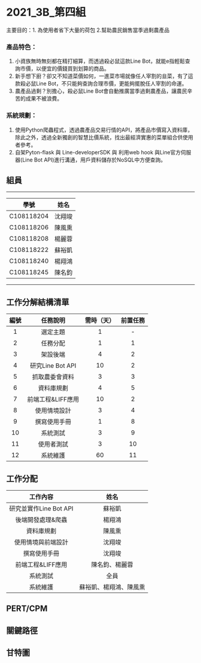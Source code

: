 # 2021_3B_第四組
主要目的：1. 為使用者省下大量的荷包 2.幫助農民銷售當季過剩農產品

### 產品特色：
1. 小資族無時無刻都在精打細算，而透過殺必鼠這款Line Bot，就能e指輕鬆查詢市價，以便宜的價錢買到划算的商品。<br>
2. 新手想下廚？卻又不知道菜價如何，一進菜市場就像任人宰割的韭菜，有了這款殺必鼠Line Bot，不只能夠查詢合理市價，更能夠擺脫任人宰割的命運。<br>
3. 農產品過剩？別擔心，殺必鼠Line Bot會自動推廣當季過剩農產品，讓農民辛苦的成果不被浪費。

### 系統規劃：
1. 使用Python爬蟲程式，透過農產品交易行情的API，將產品市價寫入資料庫，除此之外，透過全新獨創的智慧比價系統，找出最經濟實惠的菜單組合供使用者參考。<br>
2. 自架Pyton-flask 與 Line-developerSDK 與 利用web hook 與Line官方伺服器(Line Bot API)進行溝通，用戶資料儲存於NoSQL中方便查詢。

## 組員
***
| 學號  | 姓名  | 
| :------------: |:---------------:|
| C108118204 | 沈翔竣 | 
| C108118206 | 陳風熏 | 
| C108118208 | 楊麗蓉 | 
| C108118222 | 蘇裕凱 | 
| C108118240 | 楊翔鴻 | 
| C108118245 | 陳名鈞 | 
***
## 工作分解結構清單
|編號    | 任務說明	   |需時（天）	|前置任務|
|:------:|:---------:|:--------:|:-----:|
|1	    | 選定主題	          | 1		   | -|
|2	    | 任務分配	          | 1		   | 1|
|3	    | 架設後端	          | 4		 | 2|
|4	    | 研究Line Bot API	 | 10		 | 2|
|5	    | 抓取農委會資料	     | 3		 | 3|
|6	    | 資料庫規劃	         | 4		 | 5|
|7	    | 前端工程&LIFF應用   | 10		| 2|
|8	    | 使用情境設計	      | 3		  | 4|
|9	    | 撰寫使用手冊	      | 1		  | 8|
|10	    | 系統測試	          | 3		 | 9|
|11	    | 使用者測試	        | 3		  | 10|
|12	    | 系統維護	         | 60		 | 11|

## 工作分配
|工作內容      |  姓名 |  
|:--------------:|:-----:|
|研究並實作Line Bot API | 蘇裕凱|
|後端開發處理&爬蟲       | 楊翔鴻|
|資料庫規劃             | 陳風熏|
|使用情境與前端設計     | 沈翔竣|
|撰寫使用手冊          |沈翔竣|
|前端工程&LIFF應用      |陳名鈞、楊麗蓉|
|系統測試              |全員|
|系統維護              |蘇裕凱、楊翔鴻、陳風熏|

## PERT/CPM


## 關鍵路徑


## 甘特圖



